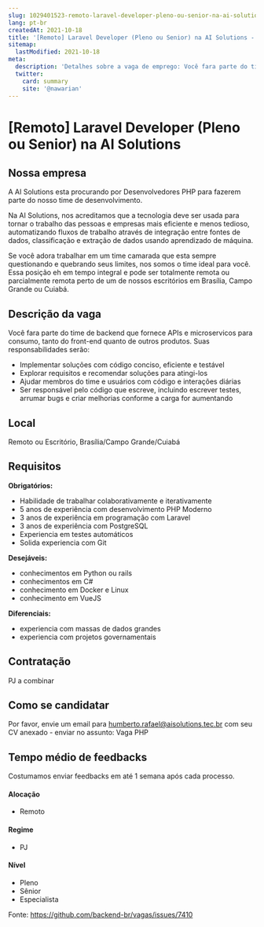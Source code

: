 ```yaml
---
slug: 1029401523-remoto-laravel-developer-pleno-ou-senior-na-ai-solutions
lang: pt-br
createdAt: 2021-10-18
title: '[Remoto] Laravel Developer (Pleno ou Senior) na AI Solutions - Vaga de Emprego'
sitemap:
  lastModified: 2021-10-18
meta:
  description: 'Detalhes sobre a vaga de emprego: Você fara parte do time de backend que fornece APIs e microservicos para consumo, tanto do front-end quanto de outros produtos. Suas responsabilidades serão: - Implementar soluções com código conciso, eficiente e testável - Explorar requisitos e recomendar soluções para atingi-los - Ajudar membros do time e usuários com código e interações diárias - Ser responsável pelo código que escreve, incluindo escrever testes, arrumar bugs e criar melhorias conforme a carga for aumentando'
  twitter:
    card: summary
    site: '@nawarian'
---
```


# [Remoto] Laravel Developer (Pleno ou Senior) na AI Solutions

## Nossa empresa

A AI Solutions esta procurando por Desenvolvedores PHP para fazerem parte do nosso time de desenvolvimento.

Na AI Solutions, nos acreditamos que a tecnologia deve ser usada para tornar o trabalho das pessoas e empresas mais 
eficiente e menos tedioso, automatizando fluxos de trabalho através de integração entre fontes de dados, classificação
e extração de dados usando aprendizado de máquina. 

Se você adora trabalhar em um time camarada que esta sempre questionando e quebrando seus limites, nos somos o time 
ideal para você. Essa posição eh em tempo integral e pode ser totalmente remota ou parcialmente remota perto de um 
de nossos escritórios em Brasília, Campo Grande ou Cuiabá.

## Descrição da vaga

Você fara parte do time de backend que fornece APIs e microservicos para consumo, tanto do front-end quanto de outros produtos. Suas responsabilidades serão:

- Implementar soluções com código conciso, eficiente e testável
- Explorar requisitos e recomendar soluções para atingi-los
- Ajudar membros do time e usuários com código e interações diárias
- Ser responsável pelo código que escreve, incluindo escrever testes, arrumar bugs e criar melhorias conforme a carga for aumentando

## Local

Remoto ou Escritório, Brasília/Campo Grande/Cuiabá


## Requisitos

**Obrigatórios:**

- Habilidade de trabalhar colaborativamente e iterativamente
- 5 anos de experiência com desenvolvimento PHP Moderno
- 3 anos de experiência em programação com Laravel
- 3 anos de experiência com PostgreSQL
- Experiencia em testes automáticos
- Solida experiencia com Git

**Desejáveis:**

- conhecimentos em Python ou rails
- conhecimentos em C#
- conhecimento em Docker e Linux
- conhecimento em VueJS

**Diferenciais:**

- experiencia com massas de dados grandes
- experiencia com projetos governamentais

## Contratação

PJ a combinar

## Como se candidatar

Por favor, envie um email para humberto.rafael@aisolutions.tec.br com seu CV anexado - enviar no assunto: Vaga PHP

## Tempo médio de feedbacks

Costumamos enviar feedbacks em até 1 semana após cada processo.

#### Alocação
- Remoto

#### Regime
- PJ

#### Nível
- Pleno
- Sênior
- Especialista




Fonte: https://github.com/backend-br/vagas/issues/7410